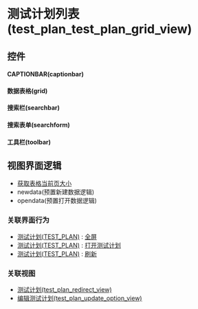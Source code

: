 # 测试计划列表(test_plan_test_plan_grid_view)  <!-- {docsify-ignore-all} -->



## 控件
#### CAPTIONBAR(captionbar)
#### 数据表格(grid)
#### 搜索栏(searchbar)
#### 搜索表单(searchform)
#### 工具栏(toolbar)

## 视图界面逻辑
  * [获取表格当前页大小](module/ProdMgmt/product/uilogic/get_table_size)
  * newdata(预置新建数据逻辑)
  * opendata(预置打开数据逻辑)


### 关联界面行为
  * [测试计划(TEST_PLAN)](module/TestMgmt/test_plan) : [全屏](module/TestMgmt/test_plan#界面行为)
  * [测试计划(TEST_PLAN)](module/TestMgmt/test_plan) : [打开测试计划](module/TestMgmt/test_plan#界面行为)
  * [测试计划(TEST_PLAN)](module/TestMgmt/test_plan) : [刷新](module/TestMgmt/test_plan#界面行为)

### 关联视图
  * [测试计划(test_plan_redirect_view)](app/view/test_plan_redirect_view)
  * [编辑测试计划(test_plan_update_option_view)](app/view/test_plan_update_option_view)

<script>
 const { createApp } = Vue
  createApp({
    data() {
      return {

      }
    }
  }).use(ElementPlus).mount('#app')
</script>